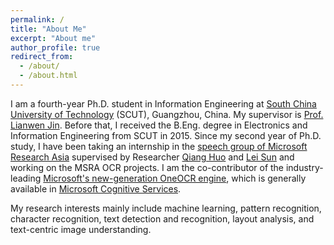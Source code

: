 ```yaml
---
permalink: /
title: "About Me"
excerpt: "About me"
author_profile: true
redirect_from: 
  - /about/
  - /about.html
---
```


I am a fourth-year Ph.D. student in Information Engineering at [South China University of Technology](https://www.scut.edu.cn/new/main.htm) (SCUT), Guangzhou, China. My supervisor is  [Prof. Lianwen Jin](http://www.hcii-lab.net/lianwen/). Before that, I received the B.Eng. degree in Electronics and Information Engineering from SCUT in 2015. Since my second year of Ph.D. study, I have been taking an internship in the [speech group of Microsoft Research Asia](https://www.microsoft.com/en-us/research/group/speech/) supervised by Researcher [Qiang Huo](https://www.microsoft.com/en-us/research/people/qianghuo/) and [Lei Sun](https://www.microsoft.com/en-us/research/people/lsun/) and working on the MSRA OCR projects. I am the co-contributor of the industry-leading [Microsoft's new-generation OneOCR engine](https://azure.microsoft.com/en-us/services/cognitive-services/computer-vision/?from=timeline&isappinstalled=0#text), which is generally available in [Microsoft Cognitive Services](https://azure.microsoft.com/en-us/services/cognitive-services/).


My research interests mainly include machine learning, pattern recognition, character recognition, text detection and recognition, layout analysis, and text-centric image understanding.

